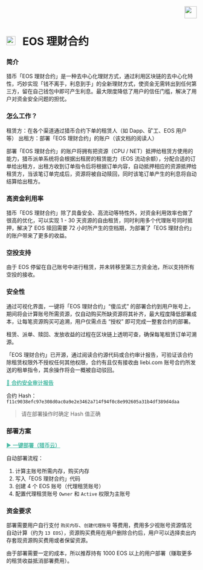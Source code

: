 <div align="right">
    <a href="https://cloud.liebi.com" style="color:#46B9A3;"><img src="https://cdn.liebi.com/resource/logo.png" height="32px" /></a>
</div>
<div align="left" >
    <h1>
        <img src="https://cdn.liebi.com/resource/title.png" height="24px" style="margin-right:12px;"/>
        EOS 理财合约
    </h1>
</div>


### 简介
猎币「EOS 理财合约」是一种去中心化理财方式，通过利用区块链的去中心化特性，巧妙实现「钱不离手，利息到手」的全新理财方式，使资金无需转出到任何第三方，留在自己钱包中即可产生利息。最大限度降低了用户的信任门槛，解决了用户对资金安全问题的担忧。

### 怎么工作？
租赁方：在各个渠道通过猎币合约下单的租赁人（如 Dapp、矿工、EOS 用户等）
出租方：部署「EOS 理财合约」的账户（该文档的阅读人）

部署「EOS 理财合约」的账户将拥有把资源（CPU / NET）抵押给租赁方使用的能力，猎币派单系统将会根据出租房的租赁能力（EOS 流动余额），分配合适的订单给出租方，出租方收到订单指令后将根据订单内容，自动抵押相应的资源抵押给租赁方，当该笔订单完成后，资源将被自动赎回，同时该笔订单产生的利息将自动结算给出租方。

### 高资金利用率
猎币「EOS 理财合约」除了具备安全、高流动等特性外，对资金利用效率也做了很高的优化，可以实现 1 - 30 天资源的自由租赁，同时利用多个代理账号同时抵押，解决了 EOS 赎回需要 72 小时所产生的空档期，为部署了「EOS 理财合约」的账户带来了更多的收益。

### 空投支持
由于 EOS 停留在自己账号中进行租赁，并未转移至第三方资金池，所以支持所有空投的接收。

### 安全性
通过可视化界面，一键将「EOS 理财合约」“傻瓜式” 的部署合约到用户账号上，期间将会计算账号所需资源，仅自动购买所缺资源将其补齐，最大程度降低部署成本，让每笔资源购买可追溯，用户仅需点击 “授权” 即可完成一整套合约的部署。

租赁、派单、赎回、发放收益的过程在区块链上透明可查，确保每笔租赁订单可溯源。

「EOS 理财合约」已开源，通过阅读合约源代码或合约审计报告，可验证该合约除租赁权限外不授权任何其他权限，合约有且仅有接收由 liebi.com 账号合约所发送的租单指令，其余操作将会⼀概被⾃动驳回。

<a href="https://cdn.liebi.com/resource/liebi-contract-audit-report_v1_0.pdf" style="color:#46B9A3">📃 <b>合约安全审计报告</b></a>

合约 Hash：`f11c9038efc97e308d0ac0a9e2e3462a714f94f0c8e992605a31b4df389d4daa`
> 请在部署操作时确定 Hash 值正确

### 部署方案
<a href="https://cloud.liebi.com" style="color:#46B9A3">▶️ <b>一键部署（猎币云）</b></a>

自动部署流程：
1. 计算主账号所需内存，购买内存
2. 写入「EOS 理财合约」代码
3. 创建 4 个 EOS 账号（代理租赁账号）
4. 配置代理租赁账号 `Owner` 和 `Active` 权限为主账号

### 资金要求
部署需要用户自行支付 `购买内存`、`创建代理账号` 等费用，费用多少视账号资源情况自动计算（约为 `13 EOS`），资源购买费用在用户删除合约后，用户可以选择卖出内存套现资源购买费用或者保留资源。

由于部署需要一定的成本，所以推荐持有 1000 EOS 以上的用户部署（赚取更多的租赁收益抵消部署费用）。